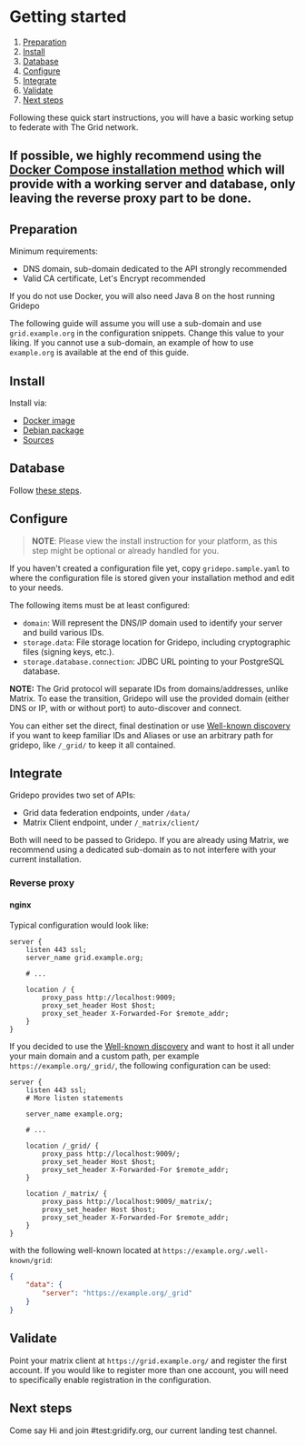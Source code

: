 # Getting started
1. [Preparation](#preparation)
2. [Install](#install)
3. [Database](#database)
4. [Configure](#configure)
5. [Integrate](#integrate)
6. [Validate](#validate)
7. [Next steps](#next-steps)

Following these quick start instructions, you will have a basic working setup to federate with The Grid network.

If possible, we highly recommend using the [Docker Compose installation method](install/docker.md#docker-compose) which will provide with a working server
and database, only leaving the reverse proxy part to be done.
---

## Preparation
Minimum requirements:
- DNS domain, sub-domain dedicated to the API strongly recommended
- Valid CA certificate, Let's Encrypt recommended

If you do not use Docker, you will also need Java 8 on the host running Gridepo

The following guide will assume you will use a sub-domain and use `grid.example.org` in the configuration snippets.
Change this value to your liking. If you cannot use a sub-domain, an example of how to use `example.org` is available at
the end of this guide.

## Install
Install via:
- [Docker image](install/docker.md)
- [Debian package](install/debian.md)
- [Sources](install/build.md)

## Database
Follow [these steps](database.md).

## Configure
> **NOTE**: Please view the install instruction for your platform, as this step might be optional or already handled for you.

If you haven't created a configuration file yet, copy `gridepo.sample.yaml` to where the configuration file is stored given
your installation method and edit to your needs.

The following items must be at least configured:
- `domain`: Will represent the DNS/IP domain used to identify your server and build various IDs.
- `storage.data`: File storage location for Gridepo, including cryptographic files (signing keys, etc.).
- `storage.database.connection`: JDBC URL pointing to your PostgreSQL database.

**NOTE:** The Grid protocol will separate IDs from domains/addresses, unlike Matrix. To ease the transition, Gridepo
will use the provided domain (either DNS or IP, with or without port) to auto-discover and connect.

You can either set the direct, final destination or use [Well-known discovery](federation.md#discovery) if you want to
keep familiar IDs and Aliases or use an arbitrary path for gridepo, like `/_grid/` to keep it all contained.

## Integrate
Gridepo provides two set of APIs:
- Grid data federation endpoints, under `/data/`
- Matrix Client endpoint, under `/_matrix/client/`

Both will need to be passed to Gridepo. If you are already using Matrix, we recommend using a dedicated sub-domain as to
not interfere with your current installation.

### Reverse proxy
#### nginx
Typical configuration would look like:
```nginx
server {
    listen 443 ssl;
    server_name grid.example.org;

    # ...

    location / {
        proxy_pass http://localhost:9009;
        proxy_set_header Host $host;
        proxy_set_header X-Forwarded-For $remote_addr;
    }
}
```

If you decided to use the [Well-known discovery](federation.md#discovery) and want to host it all under your main domain
and a custom path, per example `https://example.org/_grid/`, the following configuration can be used:
```nginx
server {
    listen 443 ssl;
    # More listen statements

    server_name example.org;

    # ...

    location /_grid/ {
        proxy_pass http://localhost:9009/;
        proxy_set_header Host $host;
        proxy_set_header X-Forwarded-For $remote_addr;
    }

    location /_matrix/ {
        proxy_pass http://localhost:9009/_matrix/;
        proxy_set_header Host $host;
        proxy_set_header X-Forwarded-For $remote_addr;
    }
}
```
with the following well-known located at `https://example.org/.well-known/grid`:
```json
{
    "data": {
        "server": "https://example.org/_grid"
    }
}
```

## Validate
Point your matrix client at `https://grid.example.org/` and register the first account.
If you would like to register more than one account, you will need to specifically enable registration in the configuration.

## Next steps
Come say Hi and join #test:gridify.org, our current landing test channel.
